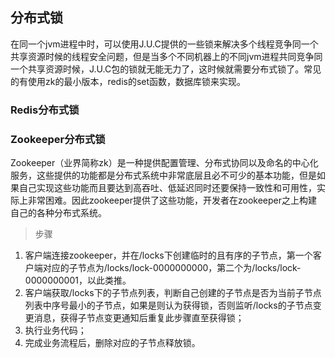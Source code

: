 ## 分布式锁
在同一个jvm进程中时，可以使用J.U.C提供的一些锁来解决多个线程竞争同一个共享资源时候的线程安全问题，但是当多个不同机器上的不同jvm进程共同竞争同一个共享资源时候，J.U.C包的锁就无能无力了，这时候就需要分布式锁了。常见的有使用zk的最小版本，redis的set函数，数据库锁来实现。


### Redis分布式锁


### Zookeeper分布式锁
Zookeeper（业界简称zk）是一种提供配置管理、分布式协同以及命名的中心化服务，这些提供的功能都是分布式系统中非常底层且必不可少的基本功能，但是如果自己实现这些功能而且要达到高吞吐、低延迟同时还要保持一致性和可用性，实际上非常困难。因此zookeeper提供了这些功能，开发者在zookeeper之上构建自己的各种分布式系统。

> 步骤
1. 客户端连接zookeeper，并在/locks下创建临时的且有序的子节点，第一个客户端对应的子节点为/locks/lock-0000000000，第二个为/locks/lock-0000000001，以此类推。
2. 客户端获取/locks下的子节点列表，判断自己创建的子节点是否为当前子节点列表中序号最小的子节点，如果是则认为获得锁，否则监听/locks的子节点变更消息，获得子节点变更通知后重复此步骤直至获得锁；
3. 执行业务代码；
4. 完成业务流程后，删除对应的子节点释放锁。